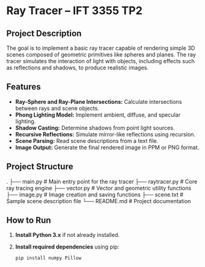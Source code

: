# Ray Tracer – IFT 3355 TP2

## Project Description

The goal is to implement a basic ray tracer capable of rendering simple 3D scenes composed of geometric primitives like spheres and planes. The ray tracer simulates the interaction of light with objects, including effects such as reflections and shadows, to produce realistic images.

## Features

- **Ray-Sphere and Ray-Plane Intersections:** Calculate intersections between rays and scene objects.
- **Phong Lighting Model:** Implement ambient, diffuse, and specular lighting.
- **Shadow Casting:** Determine shadows from point light sources.
- **Recursive Reflections:** Simulate mirror-like reflections using recursion.
- **Scene Parsing:** Read scene descriptions from a text file.
- **Image Output:** Generate the final rendered image in PPM or PNG format.

## Project Structure

. ├── main.py # Main entry point for the ray tracer ├── raytracer.py # Core ray tracing engine
├── vector.py # Vector and geometric utility functions ├── image.py # Image creation and saving
functions ├── scene.txt # Sample scene description file └── README.md # Project documentation


## How to Run

1. **Install Python 3.x** if not already installed.
2. **Install required dependencies** using pip:

   ```bash
   pip install numpy Pillow
